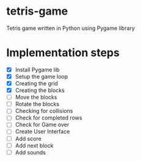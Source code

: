 # tetris-game
Tetris game written in Python using Pygame library

# Implementation steps
- [x] Install Pygame lib
- [x] Setup the game loop
- [x] Creating the grid
- [x] Creating the blocks
- [ ] Move the blocks
- [ ] Rotate the blocks
- [ ] Checking for collisions
- [ ] Check for completed rows
- [ ] Check for Game over
- [ ] Create User Interface
- [ ] Add score
- [ ] Add next block
- [ ] Add sounds
